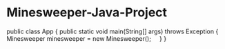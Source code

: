 # Minesweeper-Java-Project
public class App {
    public static void main(String[] args) throws Exception {
        Minesweeper minesweeper = new Minesweeper();
    }
}
